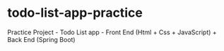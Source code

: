 # todo-list-app-practice
Practice Project - Todo List app - Front End (Html + Css + JavaScript) + Back End (Spring Boot)
